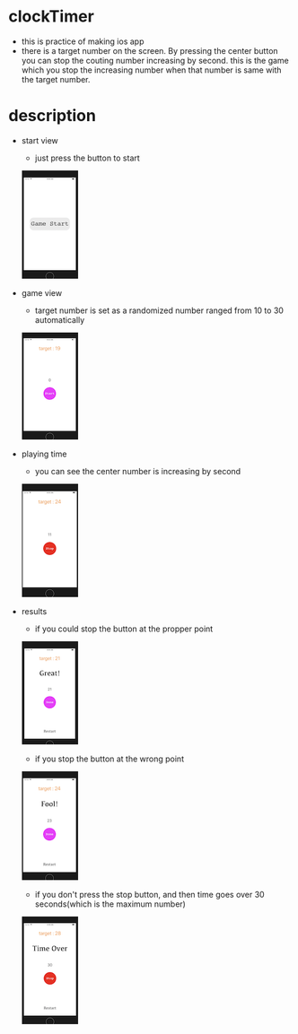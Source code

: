 # clockTimer
- this is practice of making ios app
- there is a target number on the screen. By pressing the center button you can stop the couting number increasing by second. this is the game which you stop the increasing number when that number is same with the target number.

# description
- start view 
  - just press the button to start

  ![Img](image/start.png)

- game view 
  - target number is set as a randomized number ranged from 10 to 30 automatically

  ![Img](image/gamescene.png)

- playing time
  - you can see the center number is increasing by second

  ![Img](image/process.png)

- results 
  - if you could stop the button at the propper point

  ![Img](image/great.png)

  - if you stop the button at the wrong point
  
  ![Img](image/fool.png)
  
  - if you don't press the stop button, and then time goes over 30 seconds(which is the maximum number)
  
  ![Img](image/timeover.png)


